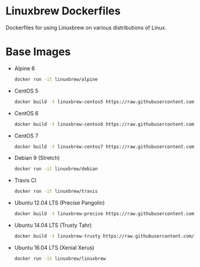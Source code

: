 # Linuxbrew Dockerfiles

Dockerfiles for using Linuxbrew on various distributions of Linux.

# Base Images

+ Alpine 6
  ```sh
  docker run -it linuxbrew/alpine
  ```
+ CentOS 5
  ```sh
  docker build -t linuxbrew-centos5 https://raw.githubusercontent.com/Linuxbrew/docker/master/centos5/
  ```
+ CentOS 6
  ```sh
  docker build -t linuxbrew-centos6 https://raw.githubusercontent.com/Linuxbrew/docker/master/centos6/
  ```
+ CentOS 7
  ```sh
  docker build -t linuxbrew-centos7 https://raw.githubusercontent.com/Linuxbrew/docker/master/centos7/
  ```
+ Debian 9 (Stretch)
  ```sh
  docker run -it linuxbrew/debian
  ```
+ Travis CI
  ```sh
  docker run -it linuxbrew/travis
  ```
+ Ubuntu 12.04 LTS (Precise Pangolin)
  ```sh
  docker build -t linuxbrew-precise https://raw.githubusercontent.com/Linuxbrew/docker/master/precise/
  ```
+ Ubuntu 14.04 LTS (Trusty Tahr)
  ```sh
  docker build -t linuxbrew-trusty https://raw.githubusercontent.com/Linuxbrew/docker/master/trusty/
  ```
+ Ubuntu 16.04 LTS (Xenial Xerus)
  ```sh
  docker run -it linuxbrew/linuxbrew
  ```
